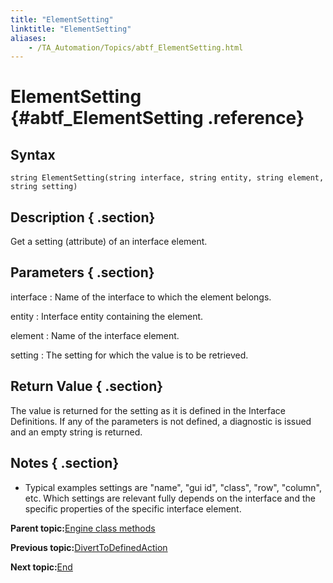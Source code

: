 ```yaml
--- 
title: "ElementSetting"
linktitle: "ElementSetting"
aliases: 
    - /TA_Automation/Topics/abtf_ElementSetting.html
---
```

# ElementSetting {#abtf_ElementSetting .reference}

## Syntax

`string ElementSetting(string interface, string entity, string element, string setting)`

## Description { .section}

Get a setting \(attribute\) of an interface element.

## Parameters { .section}

interface
:   Name of the interface to which the element belongs.

entity
:   Interface entity containing the element.

element
:   Name of the interface element.

setting
:   The setting for which the value is to be retrieved.

## Return Value { .section}

The value is returned for the setting as it is defined in the Interface Definitions. If any of the parameters is not defined, a diagnostic is issued and an empty string is returned.

## Notes { .section}

-   Typical examples settings are "name", "gui id", "class", "row", "column", etc. Which settings are relevant fully depends on the interface and the specific properties of the specific interface element.

**Parent topic:**[Engine class methods](../../TA_Automation/Topics/abtf_Engine_classes.html)

**Previous topic:**[DivertToDefinedAction](../../TA_Automation/Topics/abtf_DivertToDefinedAction.html)

**Next topic:**[End](../../TA_Automation/Topics/abtf_End.html)

